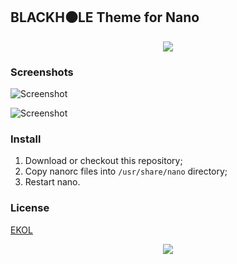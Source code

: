 ## BLACKH⚫LE Theme for Nano

<p align="center"><a href="#readme"><img src="https://gh.kaos.st/blackhole.jpg"/></a></p>

### Screenshots

![Screenshot](https://gh.kaos.st/blackhole-nano-1.png)

![Screenshot](https://gh.kaos.st/blackhole-nano-2.png)

### Install

1. Download or checkout this repository;
2. Copy nanorc files into `/usr/share/nano` directory;
3. Restart nano.

### License

[EKOL](https://essentialkaos.com/ekol)

<p align="center"><a href="https://essentialkaos.com"><img src="https://gh.kaos.st/ekgh.svg"/></a></p>

